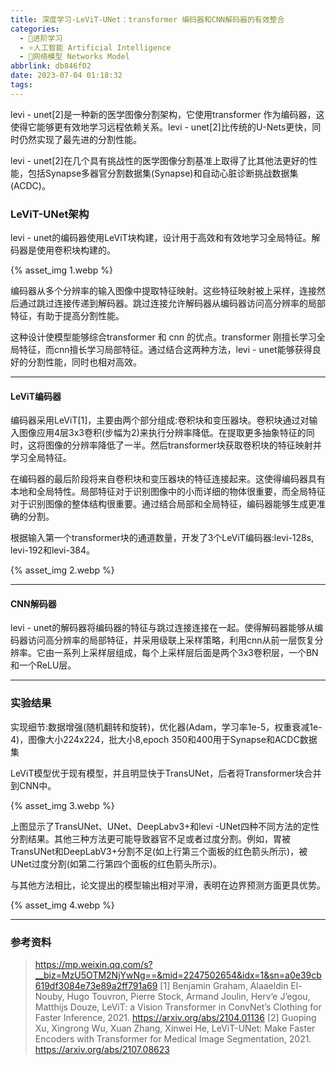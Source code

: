 ```yaml
---
title: 深度学习-LeViT-UNet：transformer 编码器和CNN解码器的有效整合
categories:
  - 🌙进阶学习
  - ⭐人工智能 Artificial Intelligence
  - 💫网络模型 Networks Model
abbrlink: db846f02
date: 2023-07-04 01:18:32
tags:
---
```


levi - unet[2]是一种新的医学图像分割架构，它使用transformer 作为编码器，这使得它能够更有效地学习远程依赖关系。levi - unet[2]比传统的U-Nets更快，同时仍然实现了最先进的分割性能。

levi - unet[2]在几个具有挑战性的医学图像分割基准上取得了比其他法更好的性能，包括Synapse多器官分割数据集(Synapse)和自动心脏诊断挑战数据集(ACDC)。

### LeViT-UNet架构

levi - unet的编码器使用LeViT块构建，设计用于高效和有效地学习全局特征。解码器是使用卷积块构建的。

{% asset_img 1.webp %}

<!--more-->

编码器从多个分辨率的输入图像中提取特征映射。这些特征映射被上采样，连接然后通过跳过连接传递到解码器。跳过连接允许解码器从编码器访问高分辨率的局部特征，有助于提高分割性能。

这种设计使模型能够综合transformer 和 cnn 的优点。transformer 刚擅长学习全局特征，而cnn擅长学习局部特征。通过结合这两种方法，levi - unet能够获得良好的分割性能，同时也相对高效。

***

#### LeViT编码器

编码器采用LeViT[1]，主要由两个部分组成:卷积块和变压器块。卷积块通过对输入图像应用4层3x3卷积(步幅为2)来执行分辨率降低。在提取更多抽象特征的同时，这将图像的分辨率降低了一半。然后transformer块获取卷积块的特征映射并学习全局特征。

在编码器的最后阶段将来自卷积块和变压器块的特征连接起来。这使得编码器具有本地和全局特性。局部特征对于识别图像中的小而详细的物体很重要，而全局特征对于识别图像的整体结构很重要。通过结合局部和全局特征，编码器能够生成更准确的分割。

根据输入第一个transformer块的通道数量，开发了3个LeViT编码器:levi-128s, levi-192和levi-384。

{% asset_img 2.webp %}

***

#### CNN解码器

levi - unet的解码器将编码器的特征与跳过连接连接在一起。使得解码器能够从编码器访问高分辨率的局部特征，并采用级联上采样策略，利用cnn从前一层恢复分辨率。它由一系列上采样层组成，每个上采样层后面是两个3x3卷积层，一个BN和一个ReLU层。

***

### 实验结果

实现细节:数据增强(随机翻转和旋转)，优化器(Adam，学习率1e-5，权重衰减1e-4)，图像大小224x224，批大小8,epoch 350和400用于Synapse和ACDC数据集

LeViT模型优于现有模型，并且明显快于TransUNet，后者将Transformer块合并到CNN中。

{% asset_img 3.webp %}

上图显示了TransUNet、UNet、DeepLabv3+和levi -UNet四种不同方法的定性分割结果。其他三种方法更可能导致器官不足或者过度分割。例如，胃被TransUNet和DeepLabV3+分割不足(如上行第三个面板的红色箭头所示)，被UNet过度分割(如第二行第四个面板的红色箭头所示)。

与其他方法相比，论文提出的模型输出相对平滑，表明在边界预测方面更具优势。

{% asset_img 4.webp %}

***

### 参考资料

> <https://mp.weixin.qq.com/s?__biz=MzU5OTM2NjYwNg==&mid=2247502654&idx=1&sn=a0e39cb619df3084e73e89a2ff791a69>
> [1] Benjamin Graham, Alaaeldin El-Nouby, Hugo Touvron, Pierre Stock, Armand Joulin, Herv’e J’egou, Matthijs Douze, LeViT: a Vision Transformer in ConvNet’s Clothing for Faster Inference, 2021. <https://arxiv.org/abs/2104.01136>
> [2] Guoping Xu, Xingrong Wu, Xuan Zhang, Xinwei He, LeViT-UNet: Make Faster Encoders with Transformer for Medical Image Segmentation, 2021. <https://arxiv.org/abs/2107.08623>
